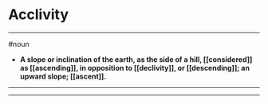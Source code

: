 # Acclivity
---
#noun
- **A slope or inclination of the earth, as the side of a hill, [[considered]] as [[ascending]], in opposition to [[declivity]], or [[descending]]; an upward slope; [[ascent]].**
---
---
